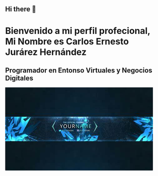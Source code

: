 ## Hi there 👋
<h1 aling="Center">Bienvenido a mi perfil profecional, Mi Nombre es Carlos Ernesto Jurárez Hernández</h1>
<h2 aling="Center">Programador en Entonso Virtuales y Negocios Digitales</h2>
<p aling="Center"><img src="https://raw.githubusercontent.com/Nezto90/Nezto90/refs/heads/main/OIP%20(2).jpg"></img></p>
<!--
**Nezto90/Nezto90** is a ✨ _special_ ✨ repository because its `README.md` (this file) appears on your GitHub profile.

Here are some ideas to get you started:

- 🔭 I’m currently working on ...
- 🌱 I’m currently learning ...
- 👯 I’m looking to collaborate on ...
- 🤔 I’m looking for help with ...
- 💬 Ask me about ...
- 📫 How to reach me: ...
- 😄 Pronouns: ...
- ⚡ Fun fact: ...
-->

